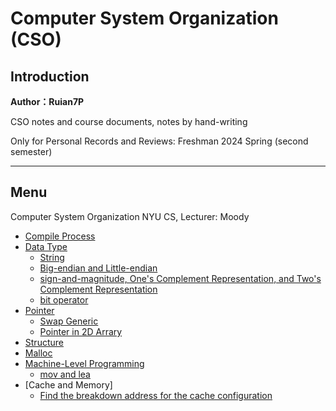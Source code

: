 # Computer System Organization (CSO)

## Introduction

**Author：Ruian7P**

CSO notes and course documents, notes by hand-writing

Only for Personal Records and Reviews: Freshman 2024 Spring (second semester)

----

## Menu

Computer System Organization NYU CS, Lecturer: Moody
- [Compile Process](https://github.com/Ruian7P/CSO/blob/main/note/Compile%20Process)
- [Data Type](https://github.com/Ruian7P/CSO/blob/main/note/Data%20types.md)
  - [String](https://github.com/Ruian7P/CSO/blob/main/note/String.md)
  - [Big-endian and Little-endian](https://github.com/Ruian7P/Computer-System-Organization/blob/main/note/Big-endian%20and%20little-endian.md)
  - [sign-and-magnitude, One's Complement Representation, and Two's Complement Representation](https://github.com/Ruian7P/CSO/blob/main/note/SM,%20OCR,%20TCR.md)
  - [bit operator](https://github.com/Ruian7P/Computer-System-Organization/blob/main/note/bit%20operation.md)
- [Pointer](https://github.com/Ruian7P/CSO/blob/main/note/Pointers.c)
  - [Swap Generic](https://github.com/Ruian7P/CSO/blob/main/note/swap_generic.c)
  - [Pointer in 2D Arrary](https://github.com/Ruian7P/CSO/blob/main/note/pointer%20in%202d%20array.png)
- [Structure](https://github.com/Ruian7P/CSO/blob/main/note/Structures.md)
- [Malloc](https://github.com/Ruian7P/CSO/blob/main/note/malloc.md)
- [Machine-Level Programming](https://github.com/Ruian7P/Computer-System-Organization/blob/main/note/Machine-Level%20Programming.pdf)
  - [mov and lea](https://github.com/Ruian7P/Computer-System-Organization/blob/main/note/mov%20and%20lea.md)
- [Cache and Memory]
  - [Find the breakdown address for the cache configuration](https://github.com/Ruian7P/Computer-System-Organization/blob/main/note/Find%20the%20breakdown%20address%20for%20the%20cache%20conbfiguration.md)
